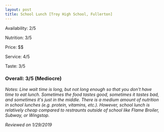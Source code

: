 ```yaml
---
layout: post
title: School Lunch [Troy High School, Fullerton]
---
```


Availability: 2/5

Nutrition: 3/5

Price: $$

Service: 4/5

Taste: 3/5

### Overall: 3/5 (Mediocre)

*Notes: Line wait time is long, but not long enough so that you don't have time to eat lunch. Sometimes the food tastes good,
sometimes it tastes bad, and sometimes it's just in the middle. There is a medium amount of nutrition in school lunches (e.g. 
protein, vitamins, etc.). However, school lunch is relatively cheap compared to restraunts outside of school like Flame Broiler,
Subway, or Wingstop.*

*Reviewed on 1/29/2019*
